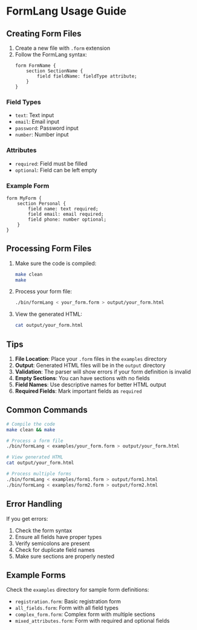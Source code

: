 # FormLang Usage Guide



## Creating Form Files

1. Create a new file with `.form` extension
2. Follow the FormLang syntax:
   ```form
   form FormName {
       section SectionName {
           field fieldName: fieldType attribute;
       }
   }
   ```

### Field Types
- `text`: Text input
- `email`: Email input
- `password`: Password input
- `number`: Number input

### Attributes
- `required`: Field must be filled
- `optional`: Field can be left empty

### Example Form
```form
form MyForm {
    section Personal {
        field name: text required;
        field email: email required;
        field phone: number optional;
    }
}
```

## Processing Form Files

1. Make sure the code is compiled:
   ```bash
   make clean
   make
   ```

2. Process your form file:
   ```bash
   ./bin/formLang < your_form.form > output/your_form.html
   ```

3. View the generated HTML:
   ```bash
   cat output/your_form.html
   ```

## Tips

1. **File Location**: Place your `.form` files in the `examples` directory
2. **Output**: Generated HTML files will be in the `output` directory
3. **Validation**: The parser will show errors if your form definition is invalid
4. **Empty Sections**: You can have sections with no fields
5. **Field Names**: Use descriptive names for better HTML output
6. **Required Fields**: Mark important fields as `required`

## Common Commands

```bash
# Compile the code
make clean && make

# Process a form file
./bin/formLang < examples/your_form.form > output/your_form.html

# View generated HTML
cat output/your_form.html

# Process multiple forms
./bin/formLang < examples/form1.form > output/form1.html
./bin/formLang < examples/form2.form > output/form2.html
```

## Error Handling

If you get errors:
1. Check the form syntax
2. Ensure all fields have proper types
3. Verify semicolons are present
4. Check for duplicate field names
5. Make sure sections are properly nested

## Example Forms

Check the `examples` directory for sample form definitions:
- `registration.form`: Basic registration form
- `all_fields.form`: Form with all field types
- `complex_form.form`: Complex form with multiple sections
- `mixed_attributes.form`: Form with required and optional fields 